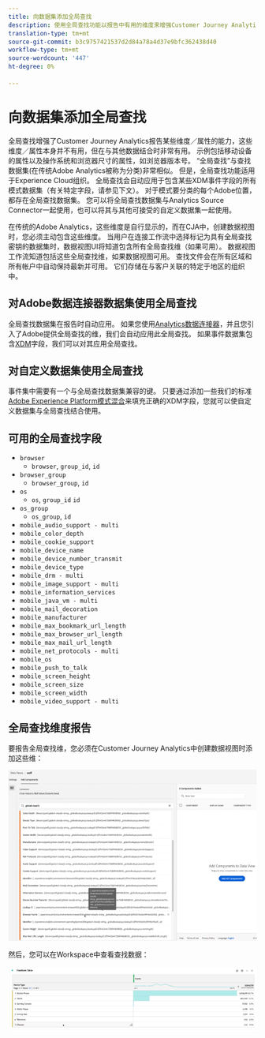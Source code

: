```yaml
---
title: 向数据集添加全局查找
description: 使用全局查找功能以报告中有用的维度来增强Customer Journey Analytics。
translation-type: tm+mt
source-git-commit: b3c9757421537d2d84a78a4d37e9bfc362438d40
workflow-type: tm+mt
source-wordcount: '447'
ht-degree: 0%

---
```



# 向数据集添加全局查找

全局查找增强了Customer Journey Analytics报告某些维度／属性的能力，这些维度／属性本身并不有用，但在与其他数据结合时非常有用。 示例包括移动设备的属性以及操作系统和浏览器尺寸的属性，如浏览器版本号。 “全局查找”与查找数据集(在传统Adobe Analytics被称为分类)非常相似。 但是，全局查找功能适用于Experience Cloud组织。 全局查找会自动应用于包含某些XDM事件字段的所有模式数据集（有关特定字段，请参见下文）。
对于模式要分类的每个Adobe位置，都存在全局查找数据集。 您可以将全局查找数据集与Analytics Source Connector一起使用，也可以将其与其他可接受的自定义数据集一起使用。

在传统的Adobe Analytics，这些维度是自行显示的，而在CJA中，创建数据视图时，您必须主动包含这些维度。 当用户在连接工作流中选择标记为具有全局查找密钥的数据集时，数据视图UI将知道包含所有全局查找维（如果可用）。 数据视图工作流知道包括这些全局查找维，如果数据视图可用。 查找文件会在所有区域和所有帐户中自动保持最新并可用。 它们存储在与客户关联的特定于地区的组织中。

## 对Adobe数据连接器数据集使用全局查找

全局查找数据集在报告时自动应用。 如果您使用[Analytics数据连接器](https://experienceleague.adobe.com/docs/experience-platform/sources/connectors/adobe-applications/analytics.html?lang=en#connectors)，并且您引入了Adobe提供全局查找的维，我们会自动应用此全局查找。 如果事件数据集包含[XDM](https://experienceleague.adobe.com/docs/experience-platform/xdm/home.html?lang=en)字段，我们可以对其应用全局查找。

## 对自定义数据集使用全局查找

事件集中需要有一个与全局查找数据集兼容的键。 只要通过添加一些我们的标准[Adobe Experience Platform模式混合](https://experienceleague.adobe.com/docs/experience-platform/xdm/mixins/event/environment-details.html?lang=en#mixins)来填充正确的XDM字段，您就可以使自定义数据集与全局查找结合使用。

## 可用的全局查找字段

* `browser`
   * `browser`, `group_id`, `id`
* `browser_group`
   * `browser_group`,  `id`
* `os`
   * `os`,  `group_id`  `id`
* `os_group`
   * `os_group`,  `id`
* `mobile_audio_support - multi`
* `mobile_color_depth`
* `mobile_cookie_support`
* `mobile_device_name`
* `mobile_device_number_transmit`
* `mobile_device_type`
* `mobile_drm - multi`
* `mobile_image_support - multi`
* `mobile_information_services`
* `mobile_java_vm - multi`
* `mobile_mail_decoration`
* `mobile_manufacturer`
* `mobile_max_bookmark_url_length`
* `mobile_max_browser_url_length`
* `mobile_max_mail_url_length`
* `mobile_net_protocols - multi`
* `mobile_os`
* `mobile_push_to_talk`
* `mobile_screen_height`
* `mobile_screen_size`
* `mobile_screen_width`
* `mobile_video_support - multi`

## 全局查找维度报告

要报告全局查找维，您必须在Customer Journey Analytics中创建数据视图时添加这些维：

![](assets/global-lookup.png)

然后，您可以在Workspace中查看查找数据：

![](assets/gl-reporting.png)

